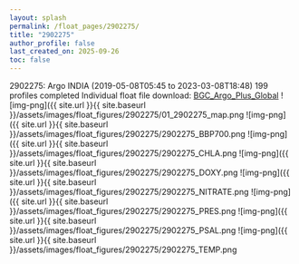 ```yaml
---
layout: splash
permalink: /float_pages/2902275/
title: "2902275"
author_profile: false
last_created_on: 2025-09-26
toc: false
---
```

 
2902275: Argo INDIA (2019-05-08T05:45 to 2023-03-08T18:48)
199 profiles completed
Individual float file download: [BGC_Argo_Plus_Global](https://ftp.soest.hawaii.edu/bgc_argo_plus/Individual_Floats/outliers_removed/2902275_Sprof_processed.nc)
![img-png]({{ site.url }}{{ site.baseurl }}/assets/images/float_figures/2902275/01_2902275_map.png
![img-png]({{ site.url }}{{ site.baseurl }}/assets/images/float_figures/2902275/2902275_BBP700.png
![img-png]({{ site.url }}{{ site.baseurl }}/assets/images/float_figures/2902275/2902275_CHLA.png
![img-png]({{ site.url }}{{ site.baseurl }}/assets/images/float_figures/2902275/2902275_DOXY.png
![img-png]({{ site.url }}{{ site.baseurl }}/assets/images/float_figures/2902275/2902275_NITRATE.png
![img-png]({{ site.url }}{{ site.baseurl }}/assets/images/float_figures/2902275/2902275_PRES.png
![img-png]({{ site.url }}{{ site.baseurl }}/assets/images/float_figures/2902275/2902275_PSAL.png
![img-png]({{ site.url }}{{ site.baseurl }}/assets/images/float_figures/2902275/2902275_TEMP.png

